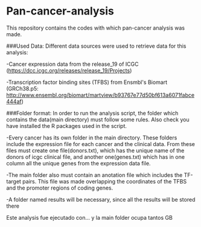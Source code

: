 # Pan-cancer-analysis
This repository contains the codes with which pan-cancer analysis was made.

###Used Data:
Different data sources were used to retrieve data for this analysis:

 -Cancer expression data from the release_19 of ICGC (https://dcc.icgc.org/releases/release_19/Projects) 
 
 -Transcription factor binding sites (TFBS) from Ensmbl's Biomart (GRCh38.p5: http://www.ensembl.org/biomart/martview/b93767e77d50bf613a6071fabce444af)

###Folder format:
In order to run the analysis script, the folder which contains the data(main directory) must follow some rules. Also check you have installed the R packages used in the script.

 -Every cancer has its own folder in the main directory. These folders include the expression file for each cancer and the clinical data. From these files must create one file(donors.txt), which has the unique name of the donors of icgc clinical file, and another one(genes.txt) which has in one column all the unique genes from the expression data file.  
 
 -The main folder also must contain an anotation file which includes the TF-target pairs. This file was made overlapping the coordinates of the TFBS and the promoter regions of coding genes.
 
 -A folder named results will be necessary, since all the results will be stored there

Este analysis fue ejecutado con... y la main folder ocupa tantos GB
